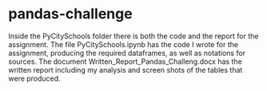 # pandas-challenge
Inside the PyCitySchools folder there is both the code and the report for the assignment.
The file PyCitySchools.ipynb has the code I wrote for the assignment, producing the required dataframes, as well as notations for sources.
The document Written_Report_Pandas_Challeng.docx has the written report including my analysis and screen shots of the tables that were produced.
